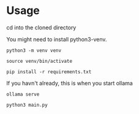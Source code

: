 # Usage

cd into the cloned directory

You might need to install python3-venv.

``` python3 -m venv venv ```

``` source venv/bin/activate ```

``` pip install -r requirements.txt ```

If you havn't already, this is when you start ollama

``` ollama serve ```

``` python3 main.py ```
